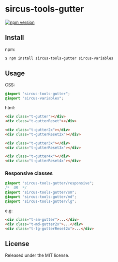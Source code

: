 # sircus-tools-gutter

[![npm version](https://img.shields.io/npm/v/sircus-tools-gutter.svg?style=flat)](https://www.npmjs.com/package/sircus-tools-gutter)


## Install

npm:

```bash
$ npm install sircus-tools-gutter sircus-variables
```

## Usage

CSS:

```css
@import "sircus-tools-gutter";
@import "sircus-variables";
```

html:

```html
<div class="t-gutter"></div>
<div class="t-gutterReset"></div>

<div class="t-gutter2x"></div>
<div class="t-gutterReset2x"></div>

<div class="t-gutter3x"></div>
<div class="t-gutterReset3x"></div>

<div class="t-gutter4x"></div>
<div class="t-gutterReset4x"></div>
```

### Responsive classes

```css
@import "sircus-tools-gutter/responsive";
/*  OR  */
@import "sircus-tools-gutter/sm";
@import "sircus-tools-gutter/md";
@import "sircus-tools-gutter/lg";
```
e.g:

```html
<div class="t-sm-gutter">...</div>
<div class="t-md-gutter2x">...</div>
<div class="t-lg-gutterReset2x">...</div>
```

## License
Released under the MIT license.
